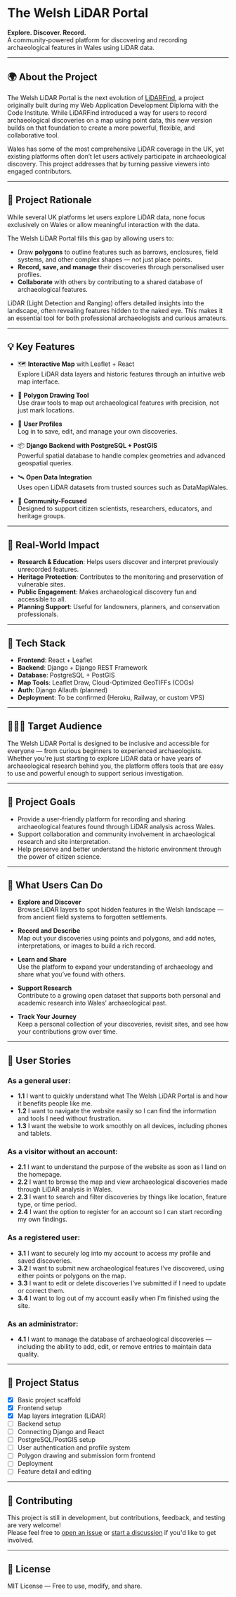 # The Welsh LiDAR Portal

**Explore. Discover. Record.**  
A community-powered platform for discovering and recording archaeological features in Wales using LiDAR data.

---

## 🌍 About the Project

The Welsh LiDAR Portal is the next evolution of [LiDARFind](https://github.com/enrightc/LiDARFind), a project originally built during my Web Application Development Diploma with the Code Institute. While LiDARFind introduced a way for users to record archaeological discoveries on a map using point data, this new version builds on that foundation to create a more powerful, flexible, and collaborative tool.

Wales has some of the most comprehensive LiDAR coverage in the UK, yet existing platforms often don’t let users actively participate in archaeological discovery. This project addresses that by turning passive viewers into engaged contributors.

---

## 🎯 Project Rationale

While several UK platforms let users explore LiDAR data, none focus exclusively on Wales or allow meaningful interaction with the data.

The Welsh LiDAR Portal fills this gap by allowing users to:

- Draw **polygons** to outline features such as barrows, enclosures, field systems, and other complex shapes — not just place points.
- **Record, save, and manage** their discoveries through personalised user profiles.
- **Collaborate** with others by contributing to a shared database of archaeological features.

LiDAR (Light Detection and Ranging) offers detailed insights into the landscape, often revealing features hidden to the naked eye. This makes it an essential tool for both professional archaeologists and curious amateurs.

---

## 💡 Key Features

- 🗺️ **Interactive Map** with Leaflet + React  
  Explore LiDAR data layers and historic features through an intuitive web map interface.

- 🧭 **Polygon Drawing Tool**  
  Use draw tools to map out archaeological features with precision, not just mark locations.

- 🧩 **User Profiles**  
  Log in to save, edit, and manage your own discoveries.

- 📦 **Django Backend with PostgreSQL + PostGIS**  
  Powerful spatial database to handle complex geometries and advanced geospatial queries.

- 🛰️ **Open Data Integration**  
  Uses open LiDAR datasets from trusted sources such as DataMapWales.

- 👥 **Community-Focused**  
  Designed to support citizen scientists, researchers, educators, and heritage groups.

---

## 🌱 Real-World Impact

- **Research & Education**: Helps users discover and interpret previously unrecorded features.
- **Heritage Protection**: Contributes to the monitoring and preservation of vulnerable sites.
- **Public Engagement**: Makes archaeological discovery fun and accessible to all.
- **Planning Support**: Useful for landowners, planners, and conservation professionals.

---

## 🔧 Tech Stack

- **Frontend**: React + Leaflet
- **Backend**: Django + Django REST Framework
- **Database**: PostgreSQL + PostGIS
- **Map Tools**: Leaflet Draw, Cloud-Optimized GeoTIFFs (COGs)
- **Auth**: Django Allauth (planned)
- **Deployment**: To be confirmed (Heroku, Railway, or custom VPS)

---

## 🧑‍🤝‍🧑 Target Audience

The Welsh LiDAR Portal is designed to be inclusive and accessible for everyone — from curious beginners to experienced archaeologists. Whether you're just starting to explore LiDAR data or have years of archaeological research behind you, the platform offers tools that are easy to use and powerful enough to support serious investigation.

---

## 🎯 Project Goals

- Provide a user-friendly platform for recording and sharing archaeological features found through LiDAR analysis across Wales.
- Support collaboration and community involvement in archaeological research and site interpretation.
- Help preserve and better understand the historic environment through the power of citizen science.

---

## 🌟 What Users Can Do

- **Explore and Discover**  
  Browse LiDAR layers to spot hidden features in the Welsh landscape — from ancient field systems to forgotten settlements.

- **Record and Describe**  
  Map out your discoveries using points and polygons, and add notes, interpretations, or images to build a rich record.

- **Learn and Share**  
  Use the platform to expand your understanding of archaeology and share what you’ve found with others.

- **Support Research**  
  Contribute to a growing open dataset that supports both personal and academic research into Wales’ archaeological past.

- **Track Your Journey**  
  Keep a personal collection of your discoveries, revisit sites, and see how your contributions grow over time.

---

## 👥 User Stories

### As a general user:

- **1.1** I want to quickly understand what The Welsh LiDAR Portal is and how it benefits people like me.
- **1.2** I want to navigate the website easily so I can find the information and tools I need without frustration.
- **1.3** I want the website to work smoothly on all devices, including phones and tablets.

### As a visitor without an account:

- **2.1** I want to understand the purpose of the website as soon as I land on the homepage.
- **2.2** I want to browse the map and view archaeological discoveries made through LiDAR analysis in Wales.
- **2.3** I want to search and filter discoveries by things like location, feature type, or time period.
- **2.4** I want the option to register for an account so I can start recording my own findings.

### As a registered user:

- **3.1** I want to securely log into my account to access my profile and saved discoveries.
- **3.2** I want to submit new archaeological features I’ve discovered, using either points or polygons on the map.
- **3.3** I want to edit or delete discoveries I’ve submitted if I need to update or correct them.
- **3.4** I want to log out of my account easily when I’m finished using the site.

### As an administrator:

- **4.1** I want to manage the database of archaeological discoveries — including the ability to add, edit, or remove entries to maintain data quality.

---

## 🚧 Project Status

- [x] Basic project scaffold
- [x] Frontend setup
- [x] Map layers integration (LiDAR)
- [ ] Backend setup
- [ ] Connecting Django and React
- [ ] PostgreSQL/PostGIS setup
- [ ] User authentication and profile system
- [ ] Polygon drawing and submission form frontend
- [ ] Deployment
- [ ] Feature detail and editing

---

## 💬 Contributing

This project is still in development, but contributions, feedback, and testing are very welcome!  
Please feel free to [open an issue](#) or [start a discussion](#) if you'd like to get involved.

---

## 📜 License

MIT License — Free to use, modify, and share.
